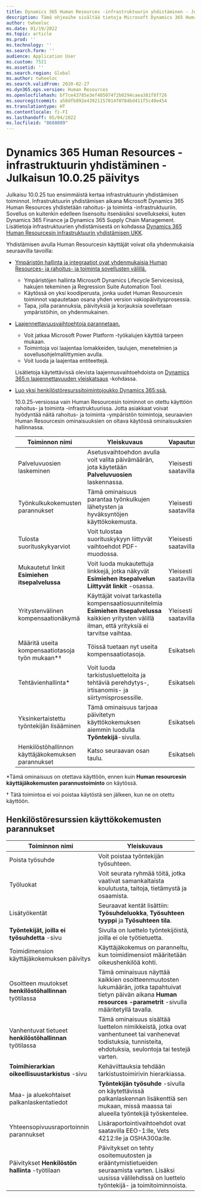 ```yaml
---
title: Dynamics 365 Human Resources -infrastruktuurin yhdistäminen - Julkaisun 10.0.25 päivitys
description: Tämä ohjeaihe sisältää tietoja Microsoft Dynamics 365 Human Resourcesin versiosta 10.0.25, joka tuo perusinfrastruktuurin yhdistämisen ensimmäiset toiminnot.
author: twheeloc
ms.date: 01/19/2022
ms.topic: article
ms.prod: ''
ms.technology: ''
ms.search.form: ''
audience: Application User
ms.custom: 7521
ms.assetid: ''
ms.search.region: Global
ms.author: twheeloc
ms.search.validFrom: 2020-02-27
ms.dyn365.ops.version: Human Resources
ms.openlocfilehash: bf7ce43785e3ef485074f2b0294caea381f8f726
ms.sourcegitcommit: a58dfb892e43921157014f0784bd411f5c40e454
ms.translationtype: HT
ms.contentlocale: fi-FI
ms.lasthandoff: 05/04/2022
ms.locfileid: "8688089"
---
```

# <a name="dynamics-365-human-resources-infrastructure-merge---release-10025-update"></a>Dynamics 365 Human Resources -infrastruktuurin yhdistäminen - Julkaisun 10.0.25 päivitys

Julkaisu 10.0.25 tuo ensimmäistä kertaa infrastruktuurin yhdistämisen toiminnot. Infrastruktuurin yhdistämisen aikana Microsoft Dynamics 365 Human Resources yhdistetään rahoitus- ja toiminta -infrastruktuuriin. Sovellus on kuitenkin edelleen lisensoitu itsenäisiksi sovellukseksi, kuten Dynamics 365 Finance ja Dynamics 365 Supply Chain Management. Lisätietoja infrastruktuurien yhdistämisestä on kohdassa [Dynamics 365 Human Resourcesin infrastruktuurin yhdistämisen UKK](../human-resources/hr-infrastructure-merge-faq.md).

Yhdistämisen avulla Human Resourcesin käyttäjät voivat olla yhdenmukaisia seuraavilla tavoilla:

- [Ympäristön hallinta ja integraatiot ovat yhdenmukaisia Human Resources- ja rahoitus- ja toiminta sovellusten välillä.](/dynamics365-release-plan/2021wave2/human-resources/dynamics365-human-resources/consistent-environment-management-integrations-between-human-resources-finance-operations-apps)

    - Ympäristöjen hallinta Microsoft Dynamics Lifecycle Servicesissä, hakujen tekeminen ja Regression Suite Automation Tool.
    - Käytössä on yksi koodiperusta, jonka uudet Human Resourcesin toiminnot vapautetaan osana yhden version vakiopäivitysprosessia.
    - Tapa, jolla parannuksia, päivityksiä ja korjauksia sovelletaan ympäristöihin, on yhdenmukainen.

- [Laajennettavuusvaihtoehtoja parannetaan.](/dynamics365-release-plan/2021wave2/human-resources/dynamics365-human-resources/improve-extensibility-options)

    - Voit jatkaa Microsoft Power Platform -työkalujen käyttöä tarpeen mukaan.
    - Toimintoja voi laajentaa lomakkeiden, taulujen, menetelmien ja sovellusohjelmaliittymien avulla.
    - Voit luoda ja laajentaa entiteettejä.

    Lisätietoja käytettävissä olevista laajennusvaihtoehdoista on [Dynamics 365:n laajennettavuuden yleiskatsaus](../fin-ops-core/dev-itpro/extensibility/extensibility-home-page.md) -kohdassa.

- [Luo yksi henkilöstöresurssitoimintojoukko Dynamics 365:ssä.](/dynamics365-release-plan/2021wave2/human-resources/dynamics365-human-resources/create-one-set-human-resources-capabilities-within-dynamics-365)

    10.0.25-versiossa vain Human Resourcesin toiminnot on otettu käyttöön rahoitus- ja toiminta -infrastruktuurissa. Jotta asiakkaat voivat hyödyntää näitä rahoitus- ja toiminta -ympäristön toimintoja, seuraavien Human Resourcesin ominaisuuksien on oltava käytössä ominaisuuksien hallinnassa.

    | Toiminnon nimi | Yleiskuvaus | Vapautustila | 
    |--------------|----------|----------------| 
    | Palveluvuosien laskeminen | Asetusvaihtoehdon avulla voit valita päivämäärän, jota käytetään **Palveluvuosien** laskennassa. | Yleisesti saatavilla | 
    | Työnkulkukokemusten parannukset | Tämä ominaisuus parantaa työnkulkujen lähetysten ja hyväksyntöjen käyttökokemusta. | Yleisesti saatavilla | 
    | Tulosta suorituskykyarviot | Voit tulostaa suorituskykyyn liittyvät vaihtoehdot PDF-muodossa. | Yleisesti saatavilla | 
    | Mukautetut linkit **Esimiehen itsepalvelussa** | Voit luoda mukautettuja linkkejä, jotka näkyvät **Esimiehen itsepalvelun** **Liittyvät linkit** -osassa. | Yleisesti saatavilla | 
    | Yritystenvälinen kompensaationäkymä | Käyttäjät voivat tarkastella kompensaatiosuunnitelmia **Esimiehen itsepalvelussa** kaikkien yritysten välillä ilman, että yrityksiä ei tarvitse vaihtaa. | Yleisesti saatavilla | 
    | Määritä useita kompensaatiotasoja työn mukaan\*&dagger; | Töissä tuetaan nyt useita kompensaatiotasoja. | Esikatselu | 
    | Tehtävienhallinta\* | Voit luoda tarkistusluetteloita ja tehtäviä perehdytys-, irtisanomis- ja siirtymisprosessille. | Esikatselu | 
    | Yksinkertaistettu työntekijän lisääminen | Tämä ominaisuus tarjoaa päivitetyn käyttökokemuksen aiemmin luodulla **Työntekijä**-sivulla. | Esikatselu | 
    | Henkilöstöhallinnon käyttäjäkokemuksen parannukset | Katso seuraavan osan taulu.  | Esikatselu | 

\*Tämä ominaisuus on otettava käyttöön, ennen kuin **Human resourcesin käyttäjäkokemusten parannustoiminto** on käytössä.

&dagger; Tätä toimintoa ei voi poistaa käytöstä sen jälkeen, kun ne on otettu käyttöön.

## <a name="human-resource-user-experience-enhancements"></a>Henkilöstöresurssien käyttökokemusten parannukset

| Toiminnon nimi | Yleiskuvaus | 
|--------------|----------| 
| Poista työsuhde | Voit poistaa työntekijän työsuhteen. | 
| Työluokat | Voit seurata ryhmää töitä, jotka vaativat samankaltaista koulutusta, taitoja, tietämystä ja osaamista. | 
| Lisätyökentät | Seuraavat kentät lisättiin: **Työsuhdeluokka**, **Työsuhteen tyyppi** ja **Työsuhteen tila**. | 
| **Työntekijät, joilla ei työsuhdetta** -sivu | Sivulla on luettelo työntekijöistä, joilla ei ole työtietuetta. | 
| Toimidimension käyttäjäkokemuksen päivitys | Käyttäjäkokemus on paranneltu, kun toimidimensiot määritetään oikeushenkilöä kohti. | 
| Osoitteen muutokset **henkilöstöhallinnan** työtilassa | Tämä ominaisuus näyttää kaikkien osoitteenmuutosten lukumäärän, jotka tapahtuivat tietyn päivän aikana **Human resources -parametrit** -sivulla määritetyllä tavalla. | 
| Vanhentuvat tietueet **henkilöstöhallinnan** työtilassa | Tämä ominaisuus sisältää luettelon nimikkeistä, jotka ovat vanhentuneet tai vanhenevat todistuksia, tunnisteita, ehdotuksia, seulontoja tai testejä varten. | 
| **Toimihierarkian oikeellisuustarkistus** -sivu | Kehäviittauksia tehdään tarkistustoimirivin hierarkiassa. | 
| Maa- ja aluekohtaiset palkanlaskentatiedot | **Työntekijän työsuhde** -sivulla on käytettävissä palkanlaskennan lisäkenttiä sen mukaan, missä maassa tai alueella työntekijä työskentelee. | 
| Yhteensopivuusraportoinnin parannukset | Lisäraportointivaihtoehdot ovat saatavilla EEO-1:lle, Vets 4212:lle ja OSHA300a:lle. | 
| Päivitykset **Henkilöstön hallinta** -työtilaan | Päivitykset on tehty osoitemuutosten ja erääntymistietueiden seuraamista varten. Lisäksi uusissa välilehdissä on luettelo työntekijä- ja toimitoiminnoista. | 
